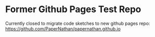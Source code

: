 # Former Github Pages Test Repo
Currently closed to migrate code sketches to new github pages repo: https://github.com/PaperNathan/papernathan.github.io
